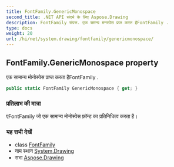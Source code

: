 ```yaml
---
title: FontFamily.GenericMonospace
second_title: .NET API संदर्भ के लिए Aspose.Drawing
description: FontFamily संपत्त. एक समन्य मनस्पेस प्रप्त करत हैFontFamily .
type: docs
weight: 20
url: /hi/net/system.drawing/fontfamily/genericmonospace/
---
```

## FontFamily.GenericMonospace property

एक सामान्य मोनोस्पेस प्राप्त करता हैFontFamily .

```csharp
public static FontFamily GenericMonospace { get; }
```

### प्रतिलाभ की मात्रा

एFontFamily जो एक सामान्य मोनोस्पेस फ़ॉन्ट का प्रतिनिधित्व करता है।

### यह सभी देखें

* class [FontFamily](../)
* नाम स्थान [System.Drawing](../../fontfamily/)
* सभा [Aspose.Drawing](../../../)


